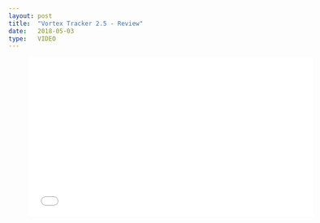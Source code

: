 ```yaml
---
layout: post
title:  "Vortex Tracker 2.5 - Review"
date:   2018-05-03
type:   VIDEO
---
```

<figure>
<iframe width="560" height="315" src="//www.youtube.com/embed/fWdxkp9FhTk" frameborder="0" allowfullscreen></iframe>
</figure>